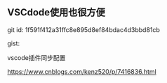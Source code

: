 ## VSCdode使用也很方便

git id: 1f591f412a31ffc8e895d8ef84bdac4d3bbd81cb

gist: <script src="https://gist.github.com/yunzhongfan/c50cccc4d85e1037d1353876ca1ae6bf.js"></script>

vscode插件同步配置

https://www.cnblogs.com/kenz520/p/7416836.html




